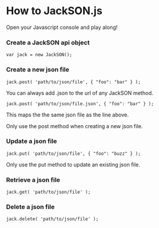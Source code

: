 # How to JackSON.js

Open your Javascript console and play along!

### Create a JackSON api object
	var jack = new JackSON();

### Create a new json file
	jack.post( 'path/to/json/file', { "foo": "bar" } );

You can always add .json to the url of any JackSON method.

	jack.post( 'path/to/json/file.json', { "foo": "bar" } );

This maps the the same json file as the line above.

Only use the post method when creating a new json file.

### Update a json file
	jack.put( 'path/to/json/file', { "foo": "buzz" } );

Only use the put method to update an existing json file.

### Retrieve a json file
	jack.get( 'path/to/json/file' );

### Delete a json file
	jack.delete( 'path/to/json/file' );
